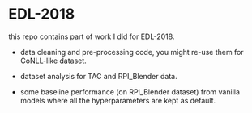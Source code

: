 # EDL-2018

this repo contains part of work I did for EDL-2018.

 * data cleaning and pre-processing code, you might re-use them for CoNLL-like dataset.

 * dataset analysis for TAC and RPI_Blender data.

 * some baseline performance (on RPI_Blender dataset) from vanilla models where all the hyperparameters are kept as default.